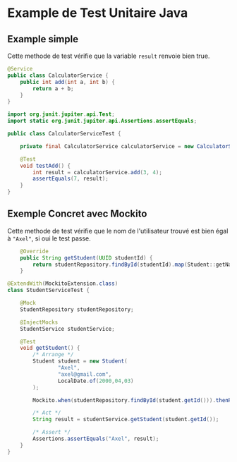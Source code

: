 # Example de Test Unitaire Java

## Example simple

Cette methode de test vérifie que la variable `result` renvoie bien true.

```java
@Service
public class CalculatorService {
    public int add(int a, int b) {
        return a + b;
    }
}
```

```java
import org.junit.jupiter.api.Test;
import static org.junit.jupiter.api.Assertions.assertEquals;

public class CalculatorServiceTest {

    private final CalculatorService calculatorService = new CalculatorService();

    @Test
    void testAdd() {
        int result = calculatorService.add(3, 4);
        assertEquals(7, result);
    }
}
```

## Exemple Concret avec Mockito

Cette methode de test vérifie que le nom de l'utilisateur trouvé est bien égal à `"Axel"`, si oui le test passe.

```java
    @Override
    public String getStudent(UUID studentId) {
        return studentRepository.findById(studentId).map(Student::getName).orElse("L'étudiant n'éxiste pas");
    }
```

```java
@ExtendWith(MockitoExtension.class)
class StudentServiceTest {

    @Mock
    StudentRepository studentRepository;

    @InjectMocks
    StudentService studentService;

    @Test
    void getStudent() {
        /* Arrange */
        Student student = new Student(
                "Axel",
                "axel@gmail.com",
                LocalDate.of(2000,04,03)
        );

        Mockito.when(studentRepository.findById(student.getId())).thenReturn(Optional.of(student));

        /* Act */
        String result = studentService.getStudent(student.getId());

        /* Assert */
        Assertions.assertEquals("Axel", result);
    }
}
```
